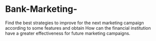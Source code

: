 # Bank-Marketing-
Find the best strategies to improve for the next marketing campaign according to some features and obtain How can the financial institution have a greater effectiveness for future marketing campaigns.

